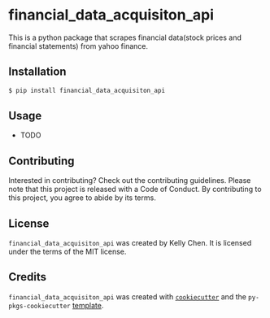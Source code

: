 # financial_data_acquisiton_api

This is a python package that scrapes financial data(stock prices and financial statements) from yahoo finance. 

## Installation

```bash
$ pip install financial_data_acquisiton_api
```

## Usage

- TODO

## Contributing

Interested in contributing? Check out the contributing guidelines. Please note that this project is released with a Code of Conduct. By contributing to this project, you agree to abide by its terms.

## License

`financial_data_acquisiton_api` was created by Kelly Chen. It is licensed under the terms of the MIT license.

## Credits

`financial_data_acquisiton_api` was created with [`cookiecutter`](https://cookiecutter.readthedocs.io/en/latest/) and the `py-pkgs-cookiecutter` [template](https://github.com/py-pkgs/py-pkgs-cookiecutter).
